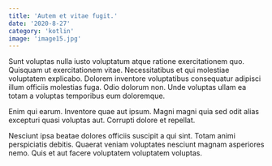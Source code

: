 ```yaml
---
title: 'Autem et vitae fugit.'
date: '2020-8-27'
category: 'kotlin'
image: 'image15.jpg'
---
```


Sunt voluptas nulla iusto voluptatum atque ratione exercitationem quo. Quisquam ut exercitationem vitae. Necessitatibus et qui molestiae voluptatem explicabo. Dolorem inventore voluptatibus consequatur adipisci illum officiis molestias fuga. Odio dolorum non. Unde voluptas ullam ea totam a voluptas temporibus eum doloremque.
 Enim qui earum. Inventore quae aut ipsum. Magni magni quia sed odit alias excepturi quasi voluptas aut. Corrupti dolore et repellat.
 Nesciunt ipsa beatae dolores officiis suscipit a qui sint. Totam animi perspiciatis debitis. Quaerat veniam voluptates nesciunt magnam asperiores nemo. Quis et aut facere voluptatem voluptatem voluptas.
